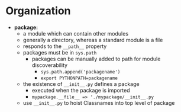 Organization
============

- **package:**
  - a module which can contain other modules
  - generally a directory, whereas a standard module is a file
  - responds to the `__path__` property
  - packages must be in `sys.path`
    - packages can be manually added to path for module discoverability
      - `sys.path.append('packagename')`
      - `export PYTHONPATH=packagename`
  - the existence of `__init__.py` defines a package
    - executed when the package is imported
    - `mypackage.__file__ => './mypackage/__init__.py`
  - use `__init__.py` to hoist Classnames into top level of package

